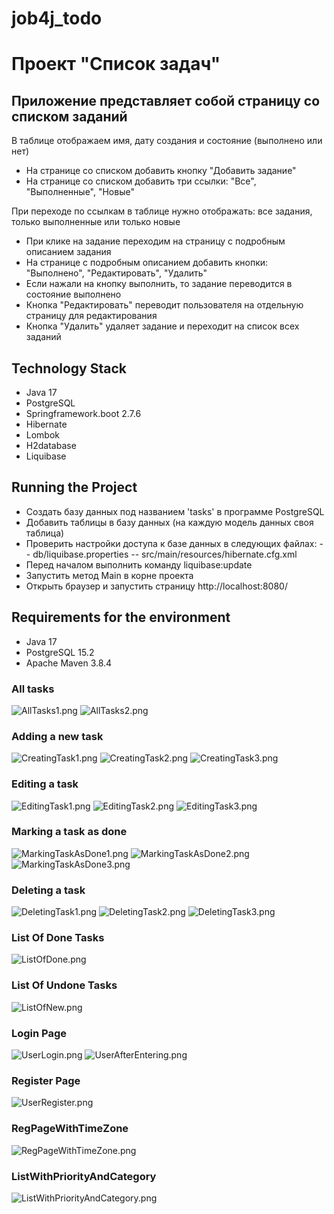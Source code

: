 # job4j_todo
# Проект "Список задач"
## Приложение представляет собой страницу со списком заданий

В таблице отображаем имя, дату создания и состояние (выполнено или нет)

- На странице со списком добавить кнопку "Добавить задание"
- На странице со списком добавить три ссылки: "Все", "Выполненные", "Новые"

При переходе по ссылкам в таблице нужно отображать: все задания, только выполненные или только новые

- При клике на задание переходим на страницу с подробным описанием задания
- На странице с подробным описанием добавить кнопки: "Выполнено", "Редактировать", "Удалить"
- Если нажали на кнопку выполнить, то задание переводится в состояние выполнено
- Кнопка "Редактировать" переводит пользователя на отдельную страницу для редактирования
- Кнопка "Удалить" удаляет задание и переходит на список всех заданий

## Technology Stack
- Java 17
- PostgreSQL
- Springframework.boot 2.7.6
- Hibernate
- Lombok
- H2database
- Liquibase

## Running the Project

- Создать базу данных под названием 'tasks' в программе PostgreSQL
- Добавить таблицы в базу данных (на каждую модель данных своя таблица)
- Проверить настройки доступа к базе данных в следующих файлах:
-- db/liquibase.properties
-- src/main/resources/hibernate.cfg.xml
- Перед началом выполнить команду liquibase:update
- Запустить метод Main в корне проекта
- Открыть браузер и запустить страницу http://localhost:8080/

## Requirements for the environment
- Java 17
- PostgreSQL 15.2
- Apache Maven 3.8.4

### All tasks
![AllTasks1.png](src%2Fmain%2Fresources%2Ftemplates%2Fimages%2FAllTasks1.png)
![AllTasks2.png](src%2Fmain%2Fresources%2Ftemplates%2Fimages%2FAllTasks2.png)

### Adding a new task
![CreatingTask1.png](src%2Fmain%2Fresources%2Ftemplates%2Fimages%2FCreatingTask1.png)
![CreatingTask2.png](src%2Fmain%2Fresources%2Ftemplates%2Fimages%2FCreatingTask2.png)
![CreatingTask3.png](src%2Fmain%2Fresources%2Ftemplates%2Fimages%2FCreatingTask3.png)

### Editing a task
![EditingTask1.png](src%2Fmain%2Fresources%2Ftemplates%2Fimages%2FEditingTask1.png)
![EditingTask2.png](src%2Fmain%2Fresources%2Ftemplates%2Fimages%2FEditingTask2.png)
![EditingTask3.png](src%2Fmain%2Fresources%2Ftemplates%2Fimages%2FEditingTask3.png)

### Marking a task as done
![MarkingTaskAsDone1.png](src%2Fmain%2Fresources%2Ftemplates%2Fimages%2FMarkingTaskAsDone1.png)
![MarkingTaskAsDone2.png](src%2Fmain%2Fresources%2Ftemplates%2Fimages%2FMarkingTaskAsDone2.png)
![MarkingTaskAsDone3.png](src%2Fmain%2Fresources%2Ftemplates%2Fimages%2FMarkingTaskAsDone3.png)

### Deleting a task
![DeletingTask1.png](src%2Fmain%2Fresources%2Ftemplates%2Fimages%2FDeletingTask1.png)
![DeletingTask2.png](src%2Fmain%2Fresources%2Ftemplates%2Fimages%2FDeletingTask2.png)
![DeletingTask3.png](src%2Fmain%2Fresources%2Ftemplates%2Fimages%2FDeletingTask3.png)

### List Of Done Tasks
![ListOfDone.png](src%2Fmain%2Fresources%2Ftemplates%2Fimages%2FListOfDone.png)

### List Of Undone Tasks
![ListOfNew.png](src%2Fmain%2Fresources%2Ftemplates%2Fimages%2FListOfNew.png)

### Login Page
![UserLogin.png](src%2Fmain%2Fresources%2Ftemplates%2Fimages%2FUserLogin.png)
![UserAfterEntering.png](src%2Fmain%2Fresources%2Ftemplates%2Fimages%2FUserAfterEntering.png)

### Register Page
![UserRegister.png](src%2Fmain%2Fresources%2Ftemplates%2Fimages%2FUserRegister.png)

### RegPageWithTimeZone
![RegPageWithTimeZone.png](src%2Fmain%2Fresources%2Ftemplates%2Fimages%2FRegPageWithTimeZone.png)

### ListWithPriorityAndCategory
![ListWithPriorityAndCategory.png](src%2Fmain%2Fresources%2Ftemplates%2Fimages%2FListWithProrityAndCategory.png)
